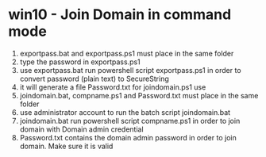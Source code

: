 # win10 - Join Domain in command mode
1. exportpass.bat and exportpass.ps1 must place in the same folder
2. type the password in exportpass.ps1
3. use exportpass.bat run powershell script exportpass.ps1 in order to convert password (plain text) to SecureString 
4. it will generate a file Password.txt for joindomain.ps1 use
5. joindomain.bat, compname.ps1 and Password.txt must place in the same folder
6. use administrator account to run the batch script joindomain.bat
7. joindomain.bat run powershell script compname.ps1 in order to join domain with Domain admin credential
8. Password.txt contains the domain admin password in order to join domain. Make sure it is valid 
